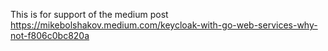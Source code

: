 This is for support of the medium post https://mikebolshakov.medium.com/keycloak-with-go-web-services-why-not-f806c0bc820a

